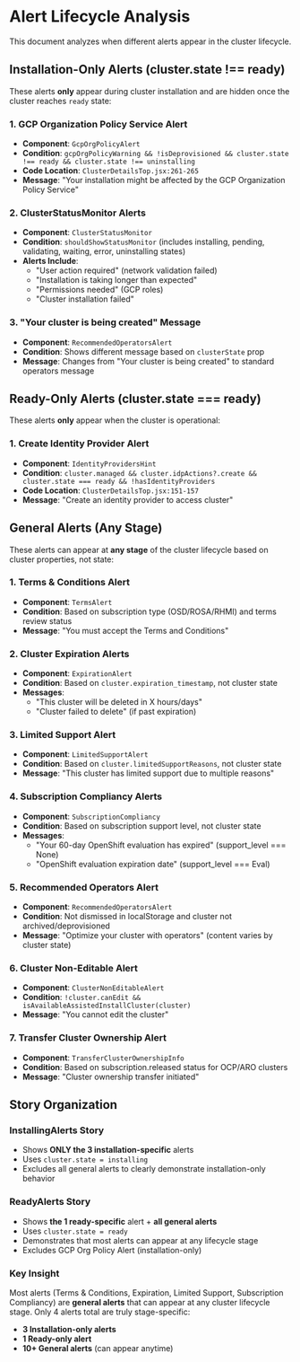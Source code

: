<!--
Documentation for Storybook stories
This file provides technical analysis of alert lifecycles for the Overview component stories
The Overview stories use this documentation to understand when alerts appear/disappear during cluster states
Used by: Overview.stories.tsx for modeling realistic alert behavior across cluster lifecycle phases
-->

# Alert Lifecycle Analysis

This document analyzes when different alerts appear in the cluster lifecycle.

## Installation-Only Alerts (cluster.state !== ready)

These alerts **only** appear during cluster installation and are hidden once the cluster reaches `ready` state:

### 1. GCP Organization Policy Service Alert
- **Component**: `GcpOrgPolicyAlert`
- **Condition**: `gcpOrgPolicyWarning && !isDeprovisioned && cluster.state !== ready && cluster.state !== uninstalling`
- **Code Location**: `ClusterDetailsTop.jsx:261-265`
- **Message**: "Your installation might be affected by the GCP Organization Policy Service"

### 2. ClusterStatusMonitor Alerts
- **Component**: `ClusterStatusMonitor`
- **Condition**: `shouldShowStatusMonitor` (includes installing, pending, validating, waiting, error, uninstalling states)
- **Alerts Include**:
  - "User action required" (network validation failed)
  - "Installation is taking longer than expected"
  - "Permissions needed" (GCP roles)
  - "Cluster installation failed"

### 3. "Your cluster is being created" Message
- **Component**: `RecommendedOperatorsAlert`
- **Condition**: Shows different message based on `clusterState` prop
- **Message**: Changes from "Your cluster is being created" to standard operators message

## Ready-Only Alerts (cluster.state === ready)

These alerts **only** appear when the cluster is operational:

### 1. Create Identity Provider Alert
- **Component**: `IdentityProvidersHint`
- **Condition**: `cluster.managed && cluster.idpActions?.create && cluster.state === ready && !hasIdentityProviders`
- **Code Location**: `ClusterDetailsTop.jsx:151-157`
- **Message**: "Create an identity provider to access cluster"

## General Alerts (Any Stage)

These alerts can appear at **any stage** of the cluster lifecycle based on cluster properties, not state:

### 1. Terms & Conditions Alert
- **Component**: `TermsAlert`
- **Condition**: Based on subscription type (OSD/ROSA/RHMI) and terms review status
- **Message**: "You must accept the Terms and Conditions"

### 2. Cluster Expiration Alerts
- **Component**: `ExpirationAlert`
- **Condition**: Based on `cluster.expiration_timestamp`, not cluster state
- **Messages**: 
  - "This cluster will be deleted in X hours/days"
  - "Cluster failed to delete" (if past expiration)

### 3. Limited Support Alert
- **Component**: `LimitedSupportAlert`
- **Condition**: Based on `cluster.limitedSupportReasons`, not cluster state
- **Message**: "This cluster has limited support due to multiple reasons"

### 4. Subscription Compliancy Alerts
- **Component**: `SubscriptionCompliancy`
- **Condition**: Based on subscription support level, not cluster state
- **Messages**:
  - "Your 60-day OpenShift evaluation has expired" (support_level === None)
  - "OpenShift evaluation expiration date" (support_level === Eval)

### 5. Recommended Operators Alert
- **Component**: `RecommendedOperatorsAlert`
- **Condition**: Not dismissed in localStorage and cluster not archived/deprovisioned
- **Message**: "Optimize your cluster with operators" (content varies by cluster state)

### 6. Cluster Non-Editable Alert
- **Component**: `ClusterNonEditableAlert`
- **Condition**: `!cluster.canEdit && isAvailableAssistedInstallCluster(cluster)`
- **Message**: "You cannot edit the cluster"

### 7. Transfer Cluster Ownership Alert
- **Component**: `TransferClusterOwnershipInfo`
- **Condition**: Based on subscription.released status for OCP/ARO clusters
- **Message**: "Cluster ownership transfer initiated"

## Story Organization

### InstallingAlerts Story
- Shows **ONLY the 3 installation-specific** alerts
- Uses `cluster.state = installing`
- Excludes all general alerts to clearly demonstrate installation-only behavior

### ReadyAlerts Story  
- Shows **the 1 ready-specific** alert + **all general alerts**
- Uses `cluster.state = ready`
- Demonstrates that most alerts can appear at any lifecycle stage
- Excludes GCP Org Policy Alert (installation-only)

### Key Insight
Most alerts (Terms & Conditions, Expiration, Limited Support, Subscription Compliancy) are **general alerts** that can appear at any cluster lifecycle stage. Only 4 alerts total are truly stage-specific:
- **3 Installation-only alerts**
- **1 Ready-only alert**
- **10+ General alerts** (can appear anytime)